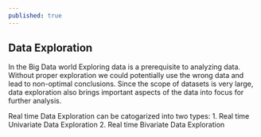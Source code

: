 ```yaml
---
published: true
---
```


## Data Exploration

In the Big Data world Exploring data is a prerequisite to analyzing data. Without proper exploration we could potentially use the wrong data and lead to non-optimal conclusions. Since the scope of datasets is very large, data exploration also brings important aspects of the data into focus for further analysis. 

Real time Data Exploration can be catogarized into two types:
	1. Real time Univariate Data Exploration
	2. Real time Bivariate Data Exploration
